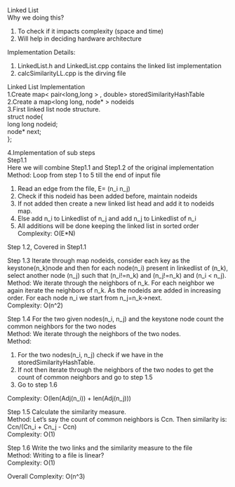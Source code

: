 Linked List<br>
Why we doing this?<br>
1. To check if it impacts complexity (space and time)<br>
2. Will help in deciding hardware architecture<br>

Implementation Details:<br>
1. LinkedList.h and LinkedList.cpp contains the linked list implementation<br>
2. calcSimilarityLL.cpp is the dirving file<br>

 
Linked List Implementation<br>
1.Create map< pair<long,long > , double> storedSimilarityHashTable<br>
2.Create a map<long long, node* > nodeids<br>
3.First linked list node structure.<br>
  struct node{<br>
    long long nodeid;<br>
    node* next;<br>
  };<br>

4.Implementation of sub steps<br>
Step1.1<br>
Here we will combine Step1.1 and Step1.2 of the original implementation<br>
Method: Loop from step 1 to 5 till the end of input file<br>
  1. Read an edge from the file, E= (n_i n_j)<br>
  2. Check if this nodeid has been added before, maintain nodeids<br>
  3. If not added then create a new linked list head and add it to nodeids map.<br>
  4. Else add n_i to Linkedlist of n_j and add n_j to Linkedlist of n_i<br>
  5. All additions will be done keeping the linked list in sorted order<br>
Complexity: O(E*N)<br>

Step  1.2, Covered in Step1.1<br>

Step 1.3 Iterate through map nodeids, consider each key as the keystone(n_k)node and then for each node(n_i) present in linkedlist of (n_k), select another node (n_j) such that (n_i!=n_k) and (n_j!=n_k) and (n_i  < n_j).<br>
Method: We iterate through the neighbors of n_k. For each neighbor we again iterate the neighbors of n_k. As the nodeids are added in increasing order. For each node n_i we start from n_j=n_k->next. <br>
Complexity: O(n^2)<br>

Step 1.4 For the two given nodes(n_i, n_j) and the keystone node count the common neighbors for the two nodes<br>
Method: We iterate through the neighbors of the two nodes.<br>
Method: 
  1. For the two nodes(n_i, n_j) check if we have in the storedSimilarityHashTable.<br>
  2. If not then iterate through the neighbors of the two nodes to get the count of common neighbors and go to step 1.5<br>
  3. Go to step 1.6<br>
   
Complexity: O(len(Adj(n_i)) + len(Adj(n_j)))<br>

Step 1.5 Calculate the similarity measure.<br>
Method: Let’s say the count of common neighbors is Ccn. Then similarity is:
		Ccn/(Cn_i + Cn_j - Ccn)<br>
Complexity: O(1)<br>

Step 1.6 Write the two links and the similarity measure to the file<br>
Method: Writing to a file is linear?<br>
Complexity: O(1)<br>

Overall Complexity: O(n^3)<br>
